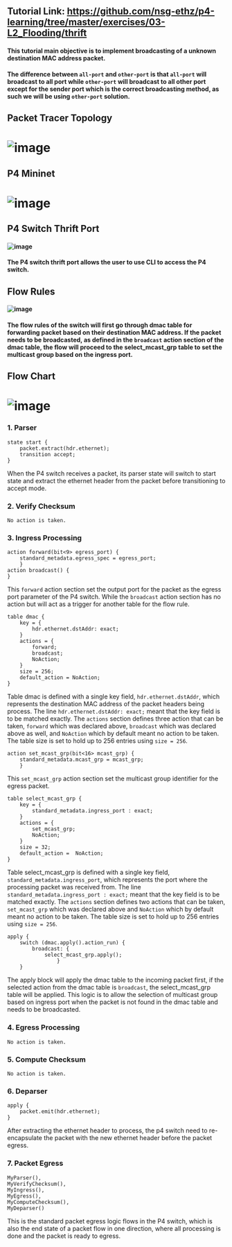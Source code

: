 ## Tutorial Link: https://github.com/nsg-ethz/p4-learning/tree/master/exercises/03-L2_Flooding/thrift
#### This tutorial main objective is to implement broadcasting of a unknown destination MAC address packet. 
#### The difference between ```all-port``` and ```other-port``` is that ```all-port``` will broadcast to all port while ```other-port``` will broadcast to all other port except for the sender port which is the correct broadcasting method, as such we will be using ```other-port``` solution. 
## Packet Tracer Topology
# ![image](https://github.com/PototoPatata/ict3211-group3/assets/20123754/b00714e8-e533-41ea-92b3-c1bfb6b35281)
## P4 Mininet
# ![image](https://github.com/PototoPatata/ict3211-group3/assets/20123754/459017a8-7983-4b49-8608-31cefbfc2c42)
## P4 Switch Thrift Port
#### ![image](https://github.com/PototoPatata/ict3211-group3/assets/20123754/19609d37-9cb5-4cb0-847a-9247b3da707a)
#### The P4 switch thrift port allows the user to use CLI to access the P4 switch.
## Flow Rules
#### ![image](https://github.com/PototoPatata/ict3211-group3/assets/20123754/f3e407b9-d655-4ccd-8787-5d10dd688da1)
#### The flow rules of the switch will first go through dmac table for forwarding packet based on their destination MAC address. If the packet needs to be broadcasted, as defined in the ```broadcast``` action section of the dmac table, the flow will proceed to the select_mcast_grp table to set the multicast group based on the ingress port. 
## Flow Chart
# ![image](https://github.com/PototoPatata/ict3211-group3/assets/20123754/ddd53e1f-6365-4710-9c8f-1462399b3890)
### 1. Parser
```
state start {
	packet.extract(hdr.ethernet);
	transition accept;
}
```
When the P4 switch receives a packet, its parser state will switch to start state and extract the ethernet header from the packet before transitioning to accept mode. 
### 2. Verify Checksum
```No action is taken. ```
### 3. Ingress Processing
```
action forward(bit<9> egress_port) {
	standard_metadata.egress_spec = egress_port;
	}
action broadcast() {
}
```
This ```forward``` action section set the output port for the packet as the egress port parameter of the P4 switch. While the ```broadcast``` action section has no action but will act as a trigger for another table for the flow rule. 
```
table dmac {
	key = {
		hdr.ethernet.dstAddr: exact;
	}
	actions = {
		forward;
		broadcast;
		NoAction;
	}
	size = 256;
	default_action = NoAction;
}
```
Table dmac is defined with a single key field, ```hdr.ethernet.dstAddr```, which represents the destination MAC address of the packet headers being process. The line ```hdr.ethernet.dstAddr: exact;``` meant that the key field is to be matched exactly. The ```actions``` section defines three action that can be taken, ```forward``` which was declared above, ```broadcast``` which was declared above as well, and `NoAction` which by default meant no action to be taken. The table size is set to hold up to 256 entries using `size = 256`. 
```
action set_mcast_grp(bit<16> mcast_grp) {
	standard_metadata.mcast_grp = mcast_grp;
	}
```
This `set_mcast_grp` action section set the multicast group identifier for the egress packet. 
```
table select_mcast_grp {
	key = {
		standard_metadata.ingress_port : exact;
	}
	actions = {
		set_mcast_grp;
		NoAction;
	}
	size = 32;
	default_action =  NoAction;
}
```
Table select_mcast_grp is defined with a single key field, `standard_metadata.ingress_port`, which represents the port where the processing packet was received from. The line `standard_metadata.ingress_port : exact;` meant that the key field is to be matched exactly. The `actions` section defines two actions that can be taken, `set_mcast_grp` which was declared above and `NoAction` which by default meant no action to be taken. The table size is set to hold up to 256 entries using `size = 256`. 
```
apply {
	switch (dmac.apply().action_run) {
		broadcast: {
			select_mcast_grp.apply();
				}
	}
```
The apply block will apply the dmac table to the incoming packet first, if the selected action from the dmac table is `broadcast`, the select_mcast_grp table will be applied. This logic is to allow the selection of multicast group based on ingress port when the packet is not found in the dmac table and needs to be broadcasted. 
### 4. Egress Processing
`No action is taken. `
### 5. Compute Checksum
`No action is taken. `
### 6. Deparser
```
apply {
	packet.emit(hdr.ethernet);
}
```
After extracting the ethernet header to process, the p4 switch need to re-encapsulate the packet with the new ethernet header before the packet egress. 
### 7. Packet Egress
```
MyParser(),
MyVerifyChecksum(),
MyIngress(),
MyEgress(),
MyComputeChecksum(),
MyDeparser()
```
This is the standard packet egress logic flows in the P4 switch, which is also the end state of a packet flow in one direction, where all processing is done and the packet is ready to egress.

